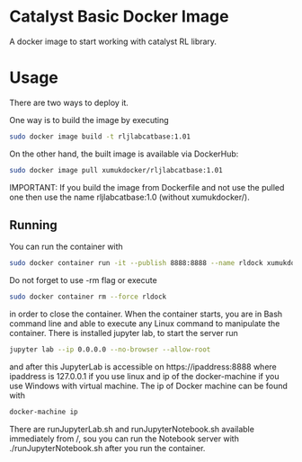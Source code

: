 # Catalyst Basic Docker Image

A docker image to start working with catalyst RL library.

# Usage

There are two ways to deploy it.

One way is to build the image by executing 

```bash
sudo docker image build -t rljlabcatbase:1.01
```
On the other hand, the built image is available via DockerHub:
```bash
sudo docker image pull xumukdocker/rljlabcatbase:1.01
```
IMPORTANT: If you build the image from Dockerfile and not use the pulled one then use the name rljlabcatbase:1.0 (without xumukdocker/).
## Running

You can run the container with 

```bash
sudo docker container run -it --publish 8888:8888 --name rldock xumukdocker/rljlabcatbase:1.01 
```
Do not forget to use -rm flag or execute
```bash
sudo docker container rm --force rldock
```
in order to close the container. When the container starts, you are in Bash command line and able to execute any Linux command to manipulate the container. There is installed jupyter lab, to start the server run 

```bash
jupyter lab --ip 0.0.0.0 --no-browser --allow-root
```
and after this JupyterLab is accessible on https://ipaddress:8888 where ipaddress is 127.0.0.1 if you use linux and ip of the docker-machine if you use Windows with virtual machine. The ip of Docker machine can be found with
```bash
docker-machine ip
```
There are runJupyterLab.sh and runJupyterNotebook.sh available immediately from /, sou you can run the Notebook server with ./runJupyterNotebook.sh after you run the container.
